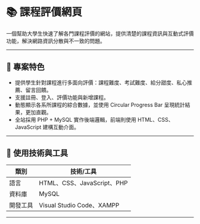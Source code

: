 # 📚 課程評價網頁

一個幫助大學生快速了解各門課程評價的網站，提供清楚的課程資訊與互動式評價功能，解決網路資訊分散與不一致的問題。

---

## 📌 專案特色
- 提供學生針對課程進行多面向評價：課程難度、考試難度、給分甜度、私心推薦、留言回饋。
- 支援註冊、登入、評價功能與新增課程。
- 動態顯示各系所課程的綜合數據，並使用 Circular Progress Bar 呈現統計結果，更加直觀。
- 全站採用 PHP + MySQL 實作後端邏輯，前端則使用 HTML、CSS、JavaScript 建構互動介面。

---

## 🔧 使用技術與工具

| 類別     | 技術/工具              |
|----------|-------------------------|
| 語言     | HTML、CSS、JavaScript、PHP |
| 資料庫   | MySQL                   |
| 開發工具 | Visual Studio Code、XAMPP |

---


